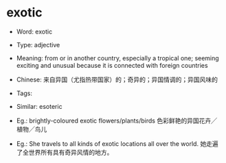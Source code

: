# exotic

- Word: exotic

- Type: adjective
- Meaning: from or in another country, especially a tropical one; seeming exciting and unusual because it is connected with foreign countries
- Chinese: 来自异国（尤指热带国家）的；奇异的；异国情调的；异国风味的
- Tags: 
- Similar: esoteric
- Eg.: brightly-coloured exotic flowers/plants/birds 色彩鲜艳的异国花卉╱植物╱鸟儿
- Eg.: She travels to all kinds of exotic locations all over the world. 她走遍了全世界所有具有奇异风情的地方。

